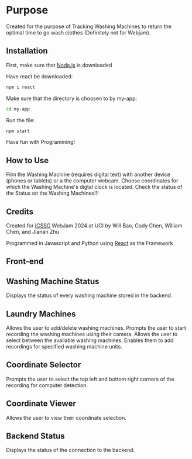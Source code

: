 # Purpose
Created for the purpose of Tracking Washing Machines to return the optimal time to go wash clothes (Definitely not for Webjam).

## Installation
First, make sure that [Node.js](https://nodejs.org/en/download/package-manager) is downloaded

Have react be downloaded:
``` bash
npm i react
```

Make sure that the directory is choosen to by my-app:
``` bash
cd my-app
```

Run the file:
``` bash
npm start
```

Have fun with Programming!

## How to Use
Film the Washing Machine (requires digital text) with another device (phones or tablets) or a the computer webcam. 
Choose coordinates for which the Washing Machine's digtal clock is located.
Check the status of the Status on the Washing Machines!!!

## Credits
Created for [ICSSC](https://studentcouncil.ics.uci.edu/) WebJam 2024 at UCI by Will Bao, Cody Chen, William Chen, and Jianan Zhu


Programmed in Javascript and Python using [React](https://react.dev/) as the Framework


## Front-end
## Washing Machine Status
Displays the status of every washing machine stored in the backend.

## Laundry Machines
Allows the user to add/delete washing machines.
Prompts the user to start recording the washing machines using their camera.
Allows the user to select between the available washing machines.
Enables them to add recordings for specified washing machine units.

## Coordinate Selector
Prompts the user to select the top left and bottom right corners of the recording for computer detection.

## Coordinate Viewer
Allows the user to view their coordinate selection.

## Backend Status
Displays the status of the connection to the backend.